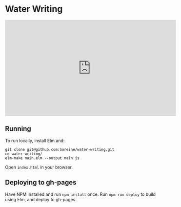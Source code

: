 # Water Writing

<div>
<iframe width="560" height="315" src="https://www.youtube.com/embed/SXCXHed3GC8?start=40m37s&end=41m00" frameborder="0" allowfullscreen></iframe>
<div>

## Running
To run locally, install Elm and:

```
git clone git@github.com:Soreine/water-writing.git
cd water-writing/
elm-make main.elm --output main.js
```

Open `index.html` in your browser.

## Deploying to gh-pages

Have NPM installed and run `npm install` once. Run `npm run deploy` to build using Elm, and deploy to gh-pages.

